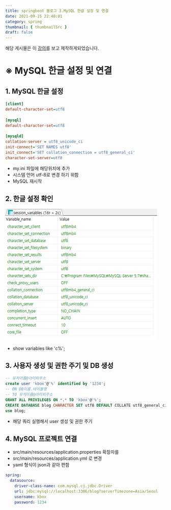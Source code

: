 ```yaml
---
title: springboot 블로그 3.MySQL 한글 설정 및 연결
date: 2021-09-15 22:40:01
category: spring
thumbnail: { thumbnailSrc }
draft: false
---
```


해당 게시물은 이 [강의](https://edu.goorm.io/lecture/24605/스프링부트-나만의-블로그-만들기)를 보고 제작하게되었습니다.

# ※ MySQL 한글 설정 및 연결

## 1. MySQL 한글 설정

```ini
[client]
default-character-set=utf8

[mysql]
default-character-set=utf8

[mysqld]
collation-server = utf8_unicode_ci
init-connect='SET NAMES utf8'
init_connect='SET collation_connection = utf8_general_ci'
character-set-server=utf8
```

- my.ini 파일에 해당위치에 추가
- 시스템 언어 utf-8로 변경 하기 위함
- MySQL 재시작

## 2. 한글 설정 확인

![img](./images/mysqlutf8.PNG)

- show variables like 'c%';

## 3. 사용자 생성 및 권한 주기 및 DB 생성

```sql
-- 유저이름@아이피주소
create user 'kbox'@'%' identified by '1234';
-- ON DB이름.테이블명
-- TO 유저이름@아이피주소
GRANT ALL PRIVILEGES ON *.* TO 'kbox'@'%';
CREATE DATABASE blog CHARACTER SET utf8 DEFAULT COLLATE utf8_general_ci;
use blog;
```

- 해당 쿼리 실행해서 user 생성 및 권한 주기

## 4. MySQL 프로젝트 연결

- src/main/resources/application.properties 확장자를
- src/main/resources/application.yml 로 변경
- yaml 형식이 json과 같아 편함

```yml
spring:
  datasource:
    driver-class-name: com.mysql.cj.jdbc.Driver
    url: jdbc:mysql://localhost:3306/blog?serverTimezone=Asia/Seoul
    username: kbox
    password: 1234
```
